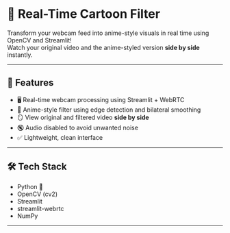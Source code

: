 # 🎥 Real-Time Cartoon Filter
                              
Transform your webcam feed into anime-style visuals in real time using OpenCV and Streamlit!      
Watch your original video and the anime-styled version **side by side** instantly. 

---

## 🚀 Features

- 🖥️ Real-time webcam processing using Streamlit + WebRTC
- 🎨 Anime-style filter using edge detection and bilateral smoothing
- 🪞 View original and filtered video **side by side**
- 🔇 Audio disabled to avoid unwanted noise
- ✅ Lightweight, clean interface

---

## 🛠️ Tech Stack

- Python 🐍
- OpenCV (cv2)
- Streamlit
- streamlit-webrtc
- NumPy

---


